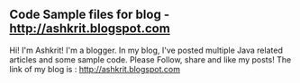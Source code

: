 ## Code Sample files for blog - http://ashkrit.blogspot.com
Hi! I'm Ashkrit! I'm a blogger. In my blog, I've posted multiple Java related articles and some sample code. Please Follow, share and like my posts! 
The link of my blog is :  http://ashkrit.blogspot.com
